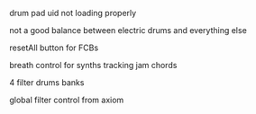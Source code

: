 drum pad uid not loading properly

not a good balance between electric drums and everything else

resetAll button for FCBs

breath control for synths tracking jam chords

4 filter drums banks

global filter control from axiom
